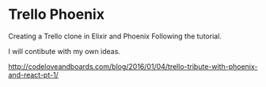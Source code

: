# Trello Phoenix

Creating a Trello clone in Elixir and Phoenix Following the tutorial.


I will contibute with my own ideas.

http://codeloveandboards.com/blog/2016/01/04/trello-tribute-with-phoenix-and-react-pt-1/

